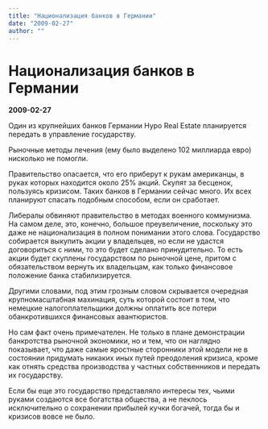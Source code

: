 ```yaml
---
title: "Национализация банков в Германии"
date: "2009-02-27"
author: ""
---
```


# Национализация банков в Германии

**2009-02-27** 

Один из крупнейших банков Германии Hypo Real Estate планируется передать в управление государству.

Рыночные методы лечения (ему было выделено 102 миллиарда евро) нисколько не помогли.

Правительство опасается, что его приберут к рукам американцы, в руках которых находится около 25% акций. Скупят за бесценок, пользуясь кризисом. Таких банков в Германии сейчас много. Их всех планируют спасать подобным способом, если он сработает.

Либералы обвиняют правительство в методах военного коммунизма. На самом деле, это, конечно, большое преувеличение, поскольку это даже не национализация в полном понимании этого слова. Государство собирается выкупить акции у владельцев, но если не удастся договориться с ними, то это будет сделано принудительно. То есть акции будет скуплены государством по рыночной цене, притом с обязательством вернуть их владельцам, как только финансовое положение банка стабилизируется.

Другими словами, под этим грозным словом скрывается очередная крупномасштабная махинация, суть которой состоит в том, что немецкие налогоплательщики должны оплатить все потери обанкротившихся финансовых авантюристов.

Но сам факт очень примечателен. Не только в плане демонстрации банкротства рыночной экономики, но и тем, что он наглядно показывает, что даже самые яростные сторонники этой модели не в состоянии придумать никаких иных путей преодоления кризиса, кроме как отнять средства производства у частных собственников и передать их государству.

Если бы еще это государство представляло интересы тех, чьими руками создаются все богатства общества, а не пеклось исключительно о сохранении прибылей кучки богачей, тогда бы и кризисов вовсе не было.